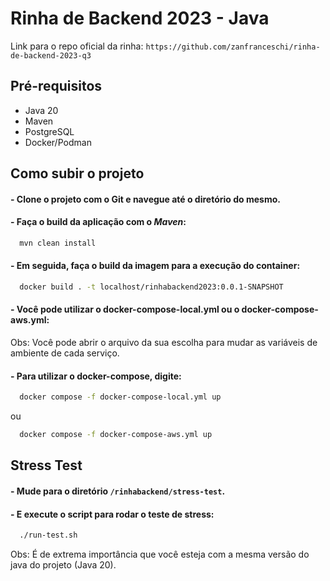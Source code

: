 
# Rinha de Backend 2023 - Java

Link para o repo oficial da rinha: `https://github.com/zanfranceschi/rinha-de-backend-2023-q3`

## Pré-requisitos

* Java 20
* Maven
* PostgreSQL
* Docker/Podman

## Como subir o projeto

#### - Clone o projeto com o Git e navegue até o diretório do mesmo.

#### - Faça o build da aplicação com o *Maven*:

```bash
  mvn clean install
```

#### - Em seguida, faça o build da imagem para a execução do container:

```bash
  docker build . -t localhost/rinhabackend2023:0.0.1-SNAPSHOT
```

#### - Você pode utilizar o docker-compose-local.yml ou o docker-compose-aws.yml:

Obs: Você pode abrir o arquivo da sua escolha para mudar as variáveis de ambiente de cada serviço.

#### - Para utilizar o docker-compose, digite:

```bash
  docker compose -f docker-compose-local.yml up
```
ou 

```bash
  docker compose -f docker-compose-aws.yml up
```

## Stress Test

#### - Mude para o diretório ```/rinhabackend/stress-test```.

#### - E execute o script para rodar o teste de stress:

```bash
  ./run-test.sh
```

Obs: É de extrema importância que você esteja com a mesma versão do java do projeto (Java 20).